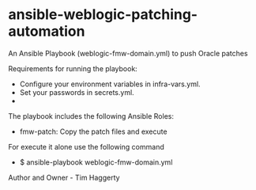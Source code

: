 # ansible-weblogic-patching-automation

An Ansible Playbook (weblogic-fmw-domain.yml) to push Oracle patches

Requirements for running the playbook:
- Configure your environment variables in infra-vars.yml.
- Set your passwords in secrets.yml.
-
The playbook includes the following Ansible Roles:
- fmw-patch: Copy the patch files and execute

For execute it alone use the following command
- $ ansible-playbook weblogic-fmw-domain.yml

Author and Owner - Tim Haggerty

